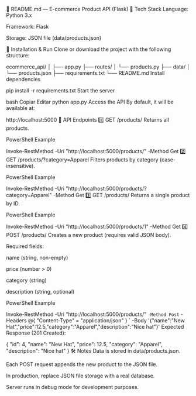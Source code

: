 📄 README.md — E-commerce Product API (Flask)
📌 Tech Stack
Language: Python 3.x

Framework: Flask

Storage: JSON file (data/products.json)

🚀 Installation & Run
Clone or download the project with the following structure:

ecommerce_api/
│
├── app.py
├── routes/
│   └── products.py
├── data/
│   └── products.json
├── requirements.txt
└── README.md
Install dependencies

pip install -r requirements.txt
Start the server

bash
Copiar
Editar
python app.py
Access the API
By default, it will be available at:

http://localhost:5000
📂 API Endpoints
1️⃣ GET /products/
Returns all products.

PowerShell Example

Invoke-RestMethod -Uri "http://localhost:5000/products/" -Method Get
2️⃣ GET /products/?category=Apparel
Filters products by category (case-insensitive).

PowerShell Example

Invoke-RestMethod -Uri "http://localhost:5000/products/?category=Apparel" -Method Get
3️⃣ GET /products/<id>
Returns a single product by ID.

PowerShell Example

Invoke-RestMethod -Uri "http://localhost:5000/products/1" -Method Get
4️⃣ POST /products/
Creates a new product (requires valid JSON body).

Required fields:

name (string, non-empty)

price (number > 0)

category (string)

description (string, optional)

PowerShell Example

Invoke-RestMethod -Uri "http://localhost:5000/products/" `
  -Method Post `
  -Headers @{ "Content-Type" = "application/json" } `
  -Body '{"name":"New Hat","price":12.5,"category":"Apparel","description":"Nice hat"}'
Expected Response (201 Created):

{
  "id": 4,
  "name": "New Hat",
  "price": 12.5,
  "category": "Apparel",
  "description": "Nice hat"
}
🛠 Notes
Data is stored in data/products.json.

Each POST request appends the new product to the JSON file.

In production, replace JSON file storage with a real database.

Server runs in debug mode for development purposes.
